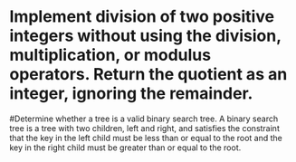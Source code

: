 # Implement division of two positive integers without using the division, multiplication, or modulus operators. Return the quotient as an integer, ignoring the remainder.
#Determine whether a tree is a valid binary search tree.
A binary search tree is a tree with two children, left and right, and satisfies the constraint that the key in the left child must be less than or equal to the root and the key in the right child must be greater than or equal to the root.
